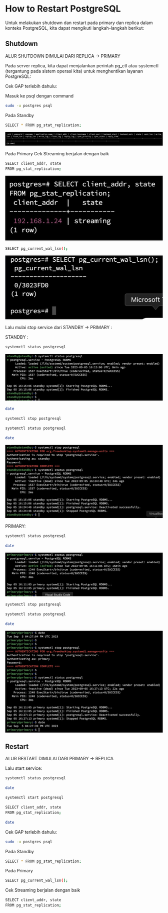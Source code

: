 # How to Restart PostgreSQL

Untuk melakukan shutdown dan restart pada primary dan replica dalam konteks PostgreSQL, kita dapat mengikuti langkah-langkah berikut:

## Shutdown

ALUR SHUTDOWN DIMULAI DARI REPLICA -> PRIMARY

Pada server replica, kita dapat menjalankan perintah pg_ctl atau systemctl (tergantung pada sistem operasi kita) untuk menghentikan layanan PostgreSQL:

Cek GAP terlebih dahulu:

Masuk ke psql dengan command
```bash
sudo -u postgres psql
```

Pada Standby
```bash
SELECT * FROM pg_stat_replication;
```
![](Gambar/2.jpeg)

Pada Primary
Cek Streaming berjalan dengan baik
```bash
SELECT client_addr, state
FROM pg_stat_replication;
```
![](Gambar/3.jpeg)

```bash
SELECT pg_current_wal_lsn();
```
![](Gambar/4.jpeg)

Lalu mulai stop service dari STANDBY -> PRIMARY :

STANDBY :
```bash
systemctl status postgresql
```
![](Gambar/5.jpeg)
```bash
date
```

```bash
systemctl stop postgresql
```
```bash
systemctl status postgresql
```
```bash
date
```
![](Gambar/6.jpeg)

PRIMARY:
```bash
systemctl status postgresql
```
```bash
date
```
![](Gambar/7.jpeg)

```bash
systemctl stop postgresql
```
```bash
systemctl status postgresql
```
```bash
date
```
![](Gambar/8.jpeg)

## Restart

ALUR RESTART DIMULAI DARI PRIMARY -> REPLICA

Lalu start service:

```bash
systemctl status postgresql
```

```bash
date
```

```bash
systemctl start postgresql
```

```bash
SELECT client_addr, state
FROM pg_stat_replication;
```

```bash
date
```

Cek GAP terlebih dahulu:

```bash
sudo -u postgres psql
```

Pada Standby
```bash
SELECT * FROM pg_stat_replication;
```

Pada Primary
```bash
SELECT pg_current_wal_lsn();
```

Cek Streaming berjalan dengan baik
```bash
SELECT client_addr, state
FROM pg_stat_replication;
```